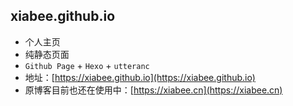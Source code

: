 ## xiabee.github.io

* 个人主页
* 纯静态页面
* `Github Page` + `Hexo` + `utteranc`
* 地址：[https://xiabee.github.io](https://xiabee.github.io)
* 原博客目前也还在使用中：[https://xiabee.cn](https://xiabee.cn)



